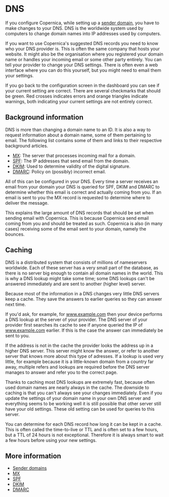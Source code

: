 # DNS

If you configure Copernica, while setting up a [sender domain](./sender-domains), 
you have to make changes to your DNS. DNS is the worldwide system used by 
computers to change domain names into IP addresses used by computers. 

If you want to use Copernica's suggested DNS records you need to know who 
your DNS provider is. This is often the same company that hosts your website. 
It might also be the organisation where you registered your domain name or 
handles your incoming email or some other party entirely. You can 
tell your provider to change your DNS settings. There is often even a 
web interface where you can do this yourself, but you might need to 
email them your settings.

If you go back to the configuration screen in the dashboard you can see 
if your current setting are correct. There are several checkmarks that 
should be green. Red crosses indicates errors and orange triangles indicate 
warnings, both indicating your current settings are not entirely correct.

## Background information

DNS is more than changing a domain name to an ID. It is also a way to request 
information about a domain name, some of them pertaining to email. The following 
list contains some of them and links to their respective background articles.

* [MX](mx): The server that processes incoming mail for a domain.
* [SPF](spf): The IP addresses that send email from the domain.
* [DKIM](dkim): Used to determine validity of the digital signature.
* [DMARC](dmarc): Policy on (possibly) incorrect email.

All of this can be configured in your DNS. Every time a server receives 
an email from your domain your DNS is queried for SPF, DKIM and DMARC to 
determine whether this email is correct and actually coming from you. If 
an email is sent to you the MX record is requested to determine where to 
deliver the message.

This explains the large amount of DNS records that should be set when 
sending email with Copernica. This is because Copernica send email coming 
from you and should be treated as such. Copernica is also (in many cases) receiving some of 
the email sent to your domain, namely the bounces.

## Caching

DNS is a distributed system that consists of millions of nameservers worldwide. 
Each of these server has a very small part of the database, as there is no server 
big enough to contain all domain names in the world. This is why a DNS lookup 
might take some time; some DNS lookups can't be answered immediately and are 
sent to another (higher level) server.

Because most of the information in a DNS changes very little DNS servers keep 
a cache. They save the answers to earlier queries so they can answer next time.

If you'd ask, for example, for www.example.com then your device performs 
a DNS lookup at the server of your provider. The DNS server of your provider 
first searches its cache to see if anyone queried the IP of www.example.com 
earlier. If this is the case the answer can immediately be sent to you.

If the address is not in the cache the provider looks the address up in a 
higher DNS server. This server might know the answer, or refer to 
another server that knows more about this type of adresses. If a lookup 
is used very little, for example because it is a little-known domain from 
a country far away, multiple refers and lookups are required before the DNS 
server manages to answer and refer you to the correct page.

Thanks to caching most DNS lookups are extremely fast, because often used 
domain names are nearly always in the cache. The downside to caching is 
that you can't always see your changes immediately. Even if you update the 
settings of your domain name in your own DNS server and everything seems 
to be working well it is still possible that other server still have your 
old settings. These old setting can be used for queries to this server.

You can determine for each DNS record how long it can be kept in a cache. 
This is often called the time-to-live or TTL and is often set to a few hours, 
but a TTL of 24 hours is not exceptional. Therefore it is always smart to 
wait a few hours before using your new settings.

## More information

* [Sender domains](./sender-domains)
* [MX](mx)
* [SPF](spf)
* [DKIM](dkim)
* [DMARC](dmarc)
